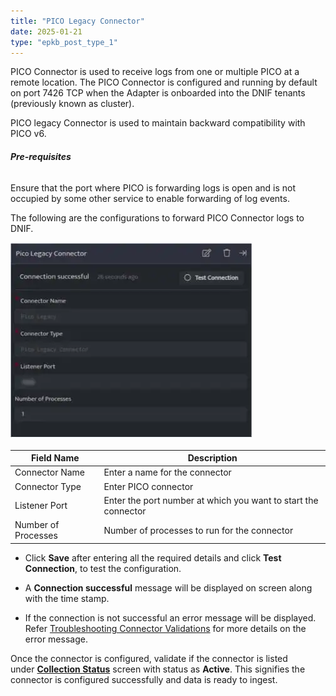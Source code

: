 ```yaml
---
title: "PICO Legacy Connector"
date: 2025-01-21
type: "epkb_post_type_1"
---
```


PICO Connector is used to receive logs from one or multiple PICO at a remote location. The PICO Connector is configured and running by default on port 7426 TCP when the Adapter is onboarded into the DNIF tenants (previously known as cluster).

PICO legacy Connector is used to maintain backward compatibility with PICO v6.

###### **Pre-requisites**

Ensure that the port where PICO is forwarding logs is open and is not occupied by some other service to enable forwarding of log events.

The following are the configurations to forward PICO Connector logs to DNIF.‌

![image 1-Nov-16-2023-09-27-35-8936-AM](./Pico-legacy-img/pico-legacy-1.webp)

| **Field Name** | **Description** |
| --- | --- |
| Connector Name | Enter a name for the connector |
| Connector Type | Enter PICO connector |
| Listener Port | Enter the port number at which you want to start the connector |
| Number of Processes | Number of processes to run for the connector |

- Click **Save** after entering all the required details and click **Test Connection**, to test the configuration.

- A **Connection successful** message will be displayed on screen along with the time stamp.

- If the connection is not successful an error message will be displayed. Refer [Troubleshooting Connector Validations](https://dnif.it/kb/troubleshooting-and-debugging/troubleshooting-connector-validations/) for more details on the error message.

Once the connector is configured, validate if the connector is listed under **[Collection Status](https://dnif.it/kb/operations/collection-status/)** screen with status as **Active**. This signifies the connector is configured successfully and data is ready to ingest.
